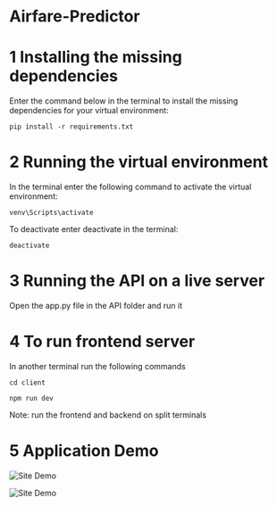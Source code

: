 # Airfare-Predictor

# 1 Installing the missing dependencies

Enter the command below in the terminal to install the missing dependencies for your virtual environment: 

```pip install -r requirements.txt```



# 2 Running the virtual environment

In the terminal enter the following command to activate the virtual environment:

```venv\Scripts\activate```


To deactivate enter deactivate in the terminal:

```deactivate``` 



# 3  Running the API on a live server

Open the app.py file in the API folder and run it


# 4 To run frontend server

In another terminal run the following commands

```cd client```

```npm run dev```

Note: run the frontend and backend on split terminals

# 5 Application Demo

![Site Demo](https://github.com/Sarcasticsalad/Flight_Price_Predictor/blob/main/Images/FPP_Form.png)

![Site Demo](https://github.com/Sarcasticsalad/Flight_Price_Predictor/blob/main/Images/FPP_Prediction.png)
